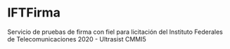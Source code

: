 # IFTFirma

Servicio de pruebas de firma con fiel para licitación del Instituto Federales de Telecomunicaciones
2020 - Ultrasist CMMI5
